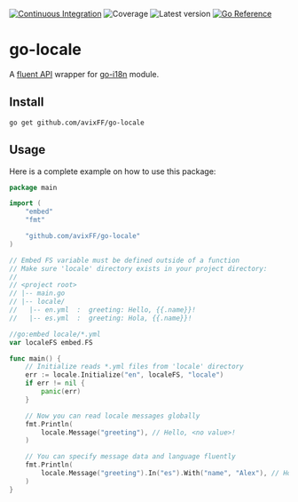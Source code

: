 [![Continuous Integration](https://github.com/avixFF/go-locale/actions/workflows/ci.yml/badge.svg)](https://github.com/avixFF/go-locale/actions/workflows/ci.yml)
![Coverage](https://img.shields.io/badge/Coverage-85.0%25-brightgreen)
![Latest version](https://img.shields.io/badge/Latest%20version-v0.2.0-blue)
[![Go Reference](https://pkg.go.dev/badge/github.com/avixFF/go-locale.svg)](https://pkg.go.dev/github.com/avixFF/go-locale)

# go-locale

A [fluent API](https://www.martinfowler.com/bliki/FluentInterface.html) wrapper
for [go-i18n](https://github.com/nicksnyder/go-i18n) module.

## Install

```
go get github.com/avixFF/go-locale
```

## Usage

Here is a complete example on how to use this package:

```go
package main

import (
	"embed"
	"fmt"

	"github.com/avixFF/go-locale"
)

// Embed FS variable must be defined outside of a function
// Make sure 'locale' directory exists in your project directory:
//
// <project root>
// |-- main.go
// |-- locale/
//   |-- en.yml  :  greeting: Hello, {{.name}}!
//   |-- es.yml  :  greeting: Hola, {{.name}}!

//go:embed locale/*.yml
var localeFS embed.FS

func main() {
	// Initialize reads *.yml files from 'locale' directory
	err := locale.Initialize("en", localeFS, "locale")
	if err != nil {
		panic(err)
	}

	// Now you can read locale messages globally
	fmt.Println(
		locale.Message("greeting"), // Hello, <no value>!
	)

	// You can specify message data and language fluently
	fmt.Println(
		locale.Message("greeting").In("es").With("name", "Alex"), // Hola, Alex!
	)
}

```
